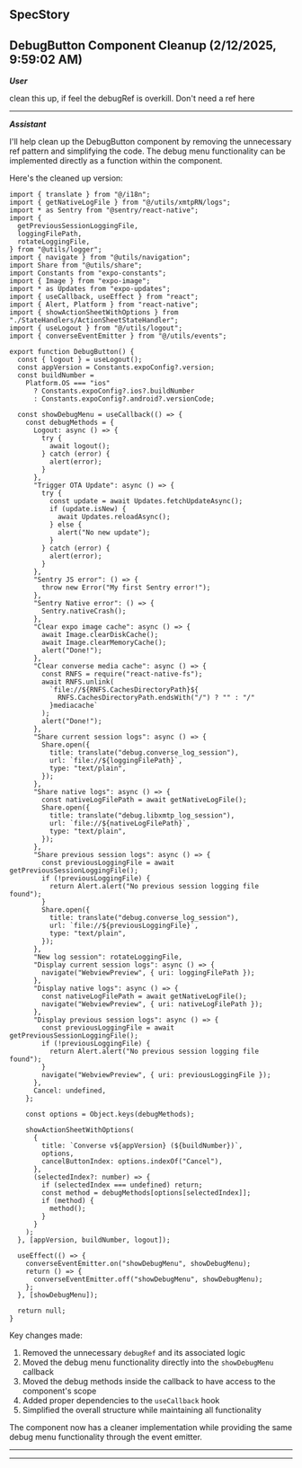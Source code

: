 ## SpecStory

## DebugButton Component Cleanup (2/12/2025, 9:59:02 AM)

_**User**_

clean this up, if feel the debugRef is overkill. Don't need a ref here

---

_**Assistant**_

I'll help clean up the DebugButton component by removing the unnecessary ref pattern and simplifying the code. The debug menu functionality can be implemented directly as a function within the component.

Here's the cleaned up version:

```typescript:components/DebugButton.tsx
import { translate } from "@/i18n";
import { getNativeLogFile } from "@/utils/xmtpRN/logs";
import * as Sentry from "@sentry/react-native";
import {
  getPreviousSessionLoggingFile,
  loggingFilePath,
  rotateLoggingFile,
} from "@utils/logger";
import { navigate } from "@utils/navigation";
import Share from "@utils/share";
import Constants from "expo-constants";
import { Image } from "expo-image";
import * as Updates from "expo-updates";
import { useCallback, useEffect } from "react";
import { Alert, Platform } from "react-native";
import { showActionSheetWithOptions } from "./StateHandlers/ActionSheetStateHandler";
import { useLogout } from "@/utils/logout";
import { converseEventEmitter } from "@/utils/events";

export function DebugButton() {
  const { logout } = useLogout();
  const appVersion = Constants.expoConfig?.version;
  const buildNumber =
    Platform.OS === "ios"
      ? Constants.expoConfig?.ios?.buildNumber
      : Constants.expoConfig?.android?.versionCode;

  const showDebugMenu = useCallback(() => {
    const debugMethods = {
      Logout: async () => {
        try {
          await logout();
        } catch (error) {
          alert(error);
        }
      },
      "Trigger OTA Update": async () => {
        try {
          const update = await Updates.fetchUpdateAsync();
          if (update.isNew) {
            await Updates.reloadAsync();
          } else {
            alert("No new update");
          }
        } catch (error) {
          alert(error);
        }
      },
      "Sentry JS error": () => {
        throw new Error("My first Sentry error!");
      },
      "Sentry Native error": () => {
        Sentry.nativeCrash();
      },
      "Clear expo image cache": async () => {
        await Image.clearDiskCache();
        await Image.clearMemoryCache();
        alert("Done!");
      },
      "Clear converse media cache": async () => {
        const RNFS = require("react-native-fs");
        await RNFS.unlink(
          `file://${RNFS.CachesDirectoryPath}${
            RNFS.CachesDirectoryPath.endsWith("/") ? "" : "/"
          }mediacache`
        );
        alert("Done!");
      },
      "Share current session logs": async () => {
        Share.open({
          title: translate("debug.converse_log_session"),
          url: `file://${loggingFilePath}`,
          type: "text/plain",
        });
      },
      "Share native logs": async () => {
        const nativeLogFilePath = await getNativeLogFile();
        Share.open({
          title: translate("debug.libxmtp_log_session"),
          url: `file://${nativeLogFilePath}`,
          type: "text/plain",
        });
      },
      "Share previous session logs": async () => {
        const previousLoggingFile = await getPreviousSessionLoggingFile();
        if (!previousLoggingFile) {
          return Alert.alert("No previous session logging file found");
        }
        Share.open({
          title: translate("debug.converse_log_session"),
          url: `file://${previousLoggingFile}`,
          type: "text/plain",
        });
      },
      "New log session": rotateLoggingFile,
      "Display current session logs": async () => {
        navigate("WebviewPreview", { uri: loggingFilePath });
      },
      "Display native logs": async () => {
        const nativeLogFilePath = await getNativeLogFile();
        navigate("WebviewPreview", { uri: nativeLogFilePath });
      },
      "Display previous session logs": async () => {
        const previousLoggingFile = await getPreviousSessionLoggingFile();
        if (!previousLoggingFile) {
          return Alert.alert("No previous session logging file found");
        }
        navigate("WebviewPreview", { uri: previousLoggingFile });
      },
      Cancel: undefined,
    };

    const options = Object.keys(debugMethods);

    showActionSheetWithOptions(
      {
        title: `Converse v${appVersion} (${buildNumber})`,
        options,
        cancelButtonIndex: options.indexOf("Cancel"),
      },
      (selectedIndex?: number) => {
        if (selectedIndex === undefined) return;
        const method = debugMethods[options[selectedIndex]];
        if (method) {
          method();
        }
      }
    );
  }, [appVersion, buildNumber, logout]);

  useEffect(() => {
    converseEventEmitter.on("showDebugMenu", showDebugMenu);
    return () => {
      converseEventEmitter.off("showDebugMenu", showDebugMenu);
    };
  }, [showDebugMenu]);

  return null;
}
```

Key changes made:
1. Removed the unnecessary `debugRef` and its associated logic
2. Moved the debug menu functionality directly into the `showDebugMenu` callback
3. Moved the debug methods inside the callback to have access to the component's scope
4. Added proper dependencies to the `useCallback` hook
5. Simplified the overall structure while maintaining all functionality

The component now has a cleaner implementation while providing the same debug menu functionality through the event emitter.

---



---

